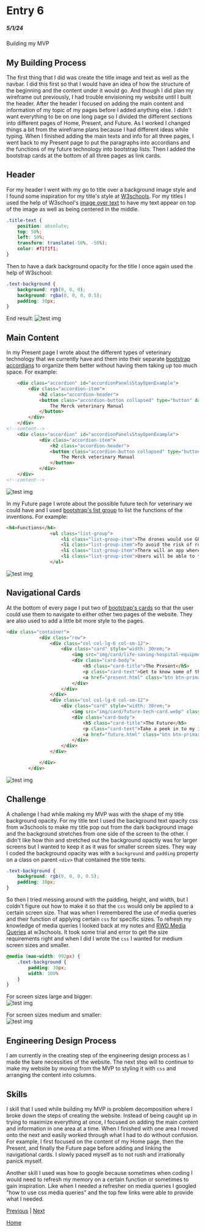 # Entry 6
##### 5/1/24

Building my MVP

## My Building Process
The first thing that I did was create the title image and text as well as the navbar. I did this first so that I would have an idea of how the structure of the beginning and the content under it would go. And though I did plan my wireframe out previously, I had trouble envisioning my website until I built the header. After the header I focused on adding the main content and information of my topic  of my pages before I added anything else. I didn't want everything to be on one long page so I divided the different sections into different pages of Home, Present, and Future. As I worked I changed things a bit from the wireframe plans because I had different ideas while typing. When I finished adding the main texts and info for all three pages, I went back to my Present page to put the paragraphs into accordians and the functions of my future technology into bootstrap lists. Then I added the bootstrap cards at the bottom of all three pages as link cards.

## Header
For my header I went with my go to title over a background image style and I found some inspiration for my title's style at [W3schools](https://www.w3schools.com/howto/howto_css_image_transparent.asp). For my titles I used the help of W3school's [image over text](https://www.w3schools.com/howto/howto_css_image_text.asp) to have my text appear on top of the image as well as being centered in the middle. 
``` css
.title-text {
    position: absolute;
    top: 50%;
    left: 50%;
    transform: translate(-50%, -50%);
    color: #f1f1f1;
}
```
Then to have a dark background opacity for the title I once again used the help of W3school:
``` css
.text-background {
    background: rgb(0, 0, 0);
    background: rgba(0, 0, 0, 0.5);
    padding: 30px;
}
```
End result:
![test img](../img/blog-header-img.png)


## Main Content
In my Present page I wrote about the different types of veterinary technology that we currently have and them into their separate [bootstrap accordians](https://getbootstrap.com/docs/5.3/components/accordion/) to organize them better without having them taking up too much space. For example:
```html
    <div class="accordion" id="accordionPanelsStayOpenExample">
        <div class="accordion-item">
            <h2 class="accordion-header">
            <button class="accordion-button collapsed" type="button" data-bs-toggle="collapse" data-bs-          target="#panelsStayOpen-collapseOne" aria-expanded="false" aria-controls="panelsStayOpen-collapseOne">
                The Merck veterinary Manual
            </button>
        </div>
    </div>
<!--content-->
    <div class="accordion" id="accordionPanelsStayOpenExample">
            <div class="accordion-item">
                <h2 class="accordion-header">
                <button class="accordion-button collapsed" type="button" data-bs-toggle="collapse" data-bs-          target="#panelsStayOpen-collapseTwo" aria-expanded="false" aria-controls="panelsStayOpen-collapseTwo">
                    The Merck veterinary Manual
                </button>
            </div>
    </div>
<!--content-->
```

![test img](../img/blog-present-accordian.png)

In my Future page I wrote about the possible future tech for veterinary we could have and I used [bootstrap's list group](https://getbootstrap.com/docs/5.3/components/list-group/) to list the functions of the inventions. For example:
```html
<h4>Functions</h4>
                <ul class="list-group">
                    <li class="list-group-item">The drones would use GPS to navigate between locations more efficiently by selecting the fastest and safest routes while also avoiding any obstacles, this also allows for farther distances.</li>
                    <li class="list-group-item">To avoid the risk of running out of power mid deliver, the drones will be powered by eco-friendly solar panels.</li>
                    <li class="list-group-item">There will an app where users connect with vets to order prescribed drugs from pharmacies to avoid the trouble of pick ups. Refills can also ordered after consulting with the vet.</li>
                    <li class="list-group-item">Users will be able to track their delivery with quick on-the-spot GPS tracking on both the drone and their package.</li>
                </ul>
```
![test img](../img/blog-future-function-lists.png)

## Navigational Cards
At the bottom of every page I put two of [bootstrap's cards](https://getbootstrap.com/docs/5.3/components/card/) so that the user could use them to navigate to either other two pages of the website. They are also used to add a little bit more style to the pages. 
``` html
<div class="container">
            <div class="row">
                <div class="col col-lg-6 col-sm-12">
                    <div class="card" style="width: 30rem;">
                        <img src="img/card/life-saving-hospital-equipment.jpg" class="card-img-top">
                        <div class="card-body">
                            <h5 class="card-title">The Present</h5>
                            <p class="card-text">Get to know some of the modern technology in medicine.</p>
                            <a href="present.html" class="btn btn-primary">Continue</a>
                        </div>
                    </div>
                </div>
                <div class="col col-lg-6 col-sm-12">
                    <div class="card" style="width: 30rem;">
                        <img src="img/card/future-tech-card.webp" class="card-img-top">
                        <div class="card-body">
                            <h5 class="card-title">The Future</h5>
                            <p class="card-text">Take a peek in to my imagination of the future of veterinary technology.</p>
                            <a href="future.html" class="btn btn-primary">Continue</a>
                        </div>
                    </div>
                </div>

            </div>
        </div>
```

![test img](../img/blog-nav-cards.png)


## Challenge
A challenge I had while making my MVP was with the shape of my title background opacity. For my title text I used the background text opacity css from w3schools to make my title pop out from the dark background image and the background stretches from one side of the screen to the other. I didn't like how thin and stretched out the background opactiy was for larger screens but I wanted to keep it as it was for smaller screen sizes. They way I coded the background opacity was with a `background` and `padding` property on a class on parent `<div>` that contained the title texts.
``` css
.text-background {
    background: rgb(0, 0, 0, 0.5);
    padding: 30px;
}
```
So then I tried messing around with the padding, height, and width, but I coldn't figure out how to make it so that the `css` would only be applied to a certain screen size.
That was when I remembered the use of media queries and their function of applying certain `css` for specific sizes. To refresh my knowledge of media queries I looked back at my notes and [RWD Media Queries](https://www.w3schools.com/css/css_rwd_mediaqueries.asp) at w3schools.
It took some trial and error to get the size requirements right and when I did I wrote the `css` I wanted for medium screen sizes and smaller.
```css
@media (max-width: 992px) {
    .text-background {
        padding: 30px;
        width: 100%
    }
}
```
For screen sizes large and bigger:  
![test img](../img/header-opacity-large.png)

For screen sizes medium and smaller:  
![test img](../img/header-opacity-medium.png)

## Engineering Design Process
I am currently in the creating step of the engineering design process as I made the bare necessities of the website. The next step will to continue to make my website by moving from the MVP to  styling it with `css` and arranging the content into columns. 

## Skills 
I skill that I used while building my MVP is problem decomposition where I broke down the steps of creating the website. Instead of being caught up in trying to maximize everything at once, I focused on adding the main content and information in one area at a time. When I finished with one area I moved onto the next and easily worked through what I had to do without confusion. For example, I first focused on the content of my Home page, then the Present, and finally the Future page before adding and linking the navigational cards. I slowly paced myself as to not rush and irrationally panick myself.

Another skill I used was how to google because sometimes when coding I would need to refresh my memory on a certain function or sometimes to gain inspiration. Like when I needed a refresher on media queries I googled "how to use css media queries" and the top few links were able to provide what I needed.

[Previous](entry05.md) | [Next](entry07.md)

[Home](../README.md)
